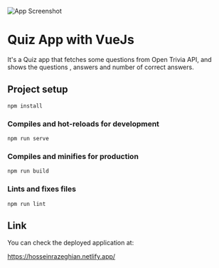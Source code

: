 ![App Screenshot](https://live.staticflickr.com/65535/52755174242_21cc612476_k.jpg)


# Quiz App with VueJs

It's a Quiz app that fetches some questions from Open Trivia API, and shows the questions , answers and number of correct answers.


## Project setup
```
npm install
```

### Compiles and hot-reloads for development
```
npm run serve
```

### Compiles and minifies for production
```
npm run build
```

### Lints and fixes files
```
npm run lint
```

## Link

You can check the deployed application at:

https://hosseinrazeghian.netlify.app/


